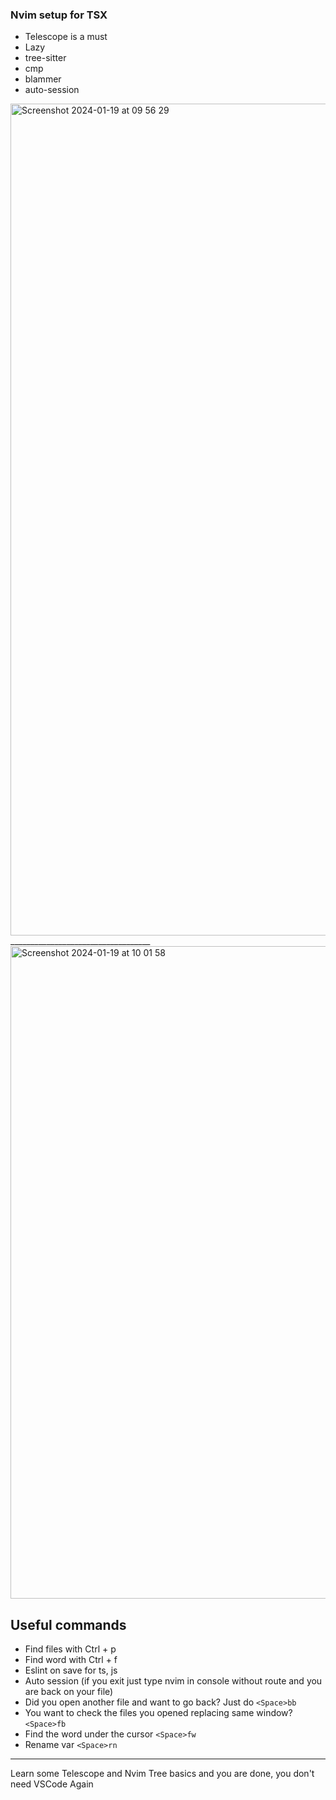 ### Nvim setup for TSX

* Telescope is a must
* Lazy
* tree-sitter
* cmp
* blammer
* auto-session
  
<img width="1331" alt="Screenshot 2024-01-19 at 09 56 29" src="https://github.com/PanchoBubble/nvim-lua/assets/47256233/e9584009-e95e-48dd-91aa-a1316243d241">
___________________________________
<img width="1044" alt="Screenshot 2024-01-19 at 10 01 58" src="https://github.com/PanchoBubble/nvim-lua/assets/47256233/71aa5980-06ba-4429-a10d-ffd7a3d1dc83">


## Useful commands

* Find files with Ctrl + p
* Find word with Ctrl + f
* Eslint on save for ts, js
* Auto session (if you exit just type nvim in console without route and you are back on your file)
* Did you open another file and want to go back? Just do `<Space>bb`
* You want to check the files you opened replacing same window? `<Space>fb`
* Find the word under the cursor `<Space>fw`
* Rename var `<Space>rn`

_______

Learn some Telescope and Nvim Tree basics and you are done, you don't need VSCode Again
